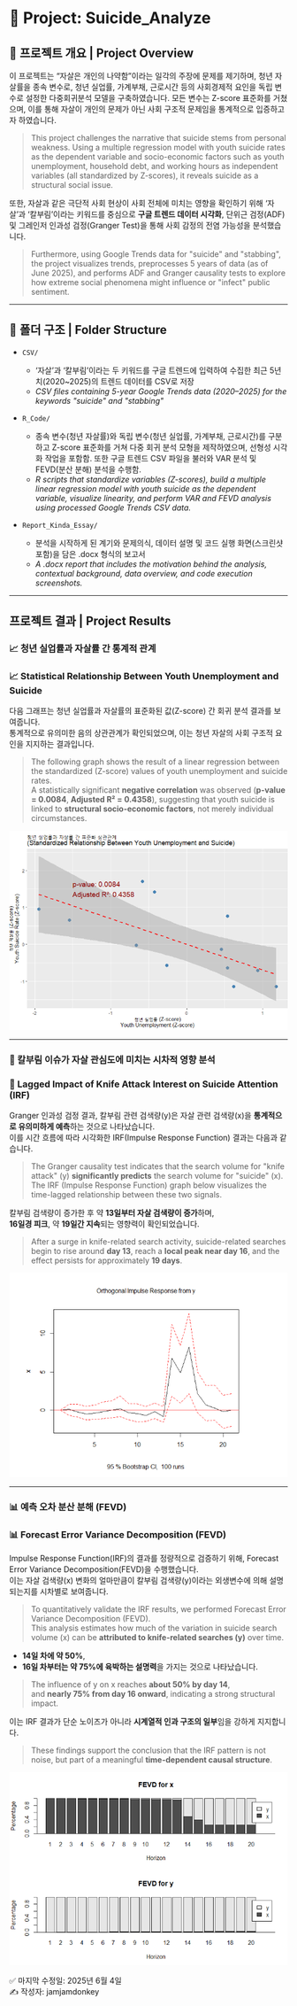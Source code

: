 # 📁 Project: Suicide_Analyze

## 🧠 프로젝트 개요 | Project Overview

이 프로젝트는 “자살은 개인의 나약함”이라는 일각의 주장에 문제를 제기하며, 청년 자살률을 종속 변수로, 청년 실업률, 가계부채, 근로시간 등의 사회경제적 요인을 독립 변수로 설정한 다중회귀분석 모델을 구축하였습니다. 모든 변수는 Z-score 표준화를 거쳤으며, 이를 통해 자살이 개인의 문제가 아닌 사회 구조적 문제임을 통계적으로 입증하고자 하였습니다.

> This project challenges the narrative that suicide stems from personal weakness. Using a multiple regression model with youth suicide rates as the dependent variable and socio-economic factors such as youth unemployment, household debt, and working hours as independent variables (all standardized by Z-scores), it reveals suicide as a structural social issue.

또한, 자살과 같은 극단적 사회 현상이 사회 전체에 미치는 영향을 확인하기 위해 ‘자살’과 ‘칼부림’이라는 키워드를 중심으로 **구글 트렌드 데이터 시각화**, 단위근 검정(ADF) 및 그레인저 인과성 검정(Granger Test)을 통해 사회 감정의 전염 가능성을 분석했습니다.

> Furthermore, using Google Trends data for "suicide" and "stabbing", the project visualizes trends, preprocesses 5 years of data (as of June 2025), and performs ADF and Granger causality tests to explore how extreme social phenomena might influence or "infect" public sentiment.

---

## 📂 폴더 구조 | Folder Structure

- `CSV/`  
  - ‘자살’과 ‘칼부림’이라는 두 키워드를 구글 트렌드에 입력하여 수집한 최근 5년치(2020~2025)의 트렌드 데이터를 CSV로 저장  
  - _CSV files containing 5-year Google Trends data (2020–2025) for the keywords "suicide" and "stabbing"_

- `R_Code/`  
  - 종속 변수(청년 자살률)와 독립 변수(청년 실업률, 가계부채, 근로시간)를 구분하고 Z-score 표준화를 거쳐 다중 회귀 분석 모형을 제작하였으며, 선형성 시각화 작업을 포함함. 또한 구글 트렌드 CSV 파일을 불러와 VAR 분석 및 FEVD(분산 분해) 분석을 수행함.  
  - _R scripts that standardize variables (Z-scores), build a multiple linear regression model with youth suicide as the dependent variable, visualize linearity, and perform VAR and FEVD analysis using processed Google Trends CSV data._

- `Report_Kinda_Essay/`  
  - 분석을 시작하게 된 계기와 문제의식, 데이터 설명 및 코드 실행 화면(스크린샷 포함)을 담은 .docx 형식의 보고서  
  - _A .docx report that includes the motivation behind the analysis, contextual background, data overview, and code execution screenshots._
---

## 프로젝트 결과 | Project Results

### 📈 청년 실업률과 자살률 간 통계적 관계  
### 📈 Statistical Relationship Between Youth Unemployment and Suicide

다음 그래프는 청년 실업률과 자살률의 표준화된 값(Z-score) 간 회귀 분석 결과를 보여줍니다.  
통계적으로 유의미한 음의 상관관계가 확인되었으며, 이는 청년 자살의 사회 구조적 요인을 지지하는 결과입니다.

> The following graph shows the result of a linear regression between the standardized (Z-score) values of youth unemployment and suicide rates.  
> A statistically significant **negative correlation** was observed (**p-value = 0.0084**, **Adjusted R² = 0.4358**), suggesting that youth suicide is linked to **structural socio-economic factors**, not merely individual circumstances.

![Youth Suicide & Unemployment Relationship](./images/Z_Score_Graph.png)

---

### 🧪 칼부림 이슈가 자살 관심도에 미치는 시차적 영향 분석  
### 🧪 Lagged Impact of Knife Attack Interest on Suicide Attention (IRF)

Granger 인과성 검정 결과, 칼부림 관련 검색량(y)은 자살 관련 검색량(x)을 **통계적으로 유의미하게 예측**하는 것으로 나타났습니다.  
이를 시간 흐름에 따라 시각화한 IRF(Impulse Response Function) 결과는 다음과 같습니다.

> The Granger causality test indicates that the search volume for "knife attack" (y) **significantly predicts** the search volume for "suicide" (x).  
> The IRF (Impulse Response Function) graph below visualizes the time-lagged relationship between these two signals.

칼부림 검색량이 증가한 후 약 **13일부터 자살 검색량이 증가**하며,  
**16일경 피크**, 약 **19일간 지속**되는 영향력이 확인되었습니다.

> After a surge in knife-related search activity, suicide-related searches begin to rise around **day 13**, reach a **local peak near day 16**, and the effect persists for approximately **19 days**.

![IRF Response](./images/IRF_Graph.png)

---

### 📊 예측 오차 분산 분해 (FEVD)  
### 📊 Forecast Error Variance Decomposition (FEVD)

Impulse Response Function(IRF)의 결과를 정량적으로 검증하기 위해, Forecast Error Variance Decomposition(FEVD)을 수행했습니다.  
이는 자살 검색량(x) 변화의 얼마만큼이 칼부림 검색량(y)이라는 외생변수에 의해 설명되는지를 시차별로 보여줍니다.

> To quantitatively validate the IRF results, we performed Forecast Error Variance Decomposition (FEVD).  
> This analysis estimates how much of the variation in suicide search volume (x) can be **attributed to knife-related searches (y)** over time.

- **14일 차에 약 50%**,  
- **16일 차부터는 약 75%에 육박하는 설명력**을 가지는 것으로 나타났습니다.

> The influence of y on x reaches **about 50% by day 14**,  
> and **nearly 75% from day 16 onward**, indicating a strong structural impact.

이는 IRF 결과가 단순 노이즈가 아니라 **시계열적 인과 구조의 일부**임을 강하게 지지합니다.

> These findings support the conclusion that the IRF pattern is not noise, but part of a meaningful **time-dependent causal structure**.

![FEVD Result](./images/FEVD_Graph.png)

✅ 마지막 수정일: 2025년 6월 4일  
✍️ 작성자: jamjamdonkey
